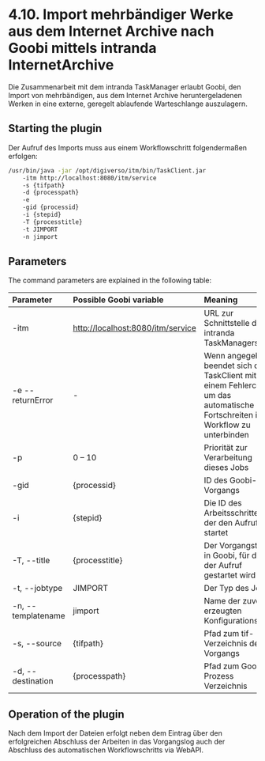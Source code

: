 # 4.10. Import mehrbändiger Werke aus dem Internet Archive nach Goobi mittels intranda InternetArchive

Die Zusammenarbeit mit dem intranda TaskManager erlaubt Goobi, den Import von mehrbändigen, aus dem Internet Archive heruntergeladenen Werken in eine externe, geregelt ablaufende Warteschlange auszulagern.

## Starting the plugin

Der Aufruf des Imports muss aus einem Workflowschritt folgendermaßen erfolgen:

```bash
/usr/bin/java -jar /opt/digiverso/itm/bin/TaskClient.jar 
    -itm http://localhost:8080/itm/service 
    -s {tifpath} 
    -d {processpath} 
    -e 
    -gid {processid} 
    -i {stepid} 
    -T {processtitle} 
    -t JIMPORT 
    -n jimport
```

## Parameters

The command parameters are explained in the following table:

| Parameter | Possible Goobi variable | Meaning |
| :--- | :--- | :--- |
| -itm | [http://localhost:8080/itm/service](http://localhost:8080/itm/service) | URL zur Schnittstelle des intranda TaskManagers |
| -e --returnError | - | Wenn angegeben, beendet sich der TaskClient mit einem Fehlercode, um das automatische Fortschreiten im Workflow zu unterbinden |
| -p | 0 – 10 | Priorität zur Verarbeitung dieses Jobs |
| -gid | {processid} | ID des Goobi-Vorgangs |
| -i | {stepid} | Die ID des Arbeitsschrittes, der den Aufruf startet |
| -T, --title | {processtitle} | Der Vorgangstitel in Goobi, für den der Aufruf gestartet wird |
| -t, --jobtype | JIMPORT | Der Typ des Jobs |
| -n, --templatename | jimport | Name der zuvor erzeugten Konfigurationsdatei |
| -s, --source | {tifpath} | Pfad zum tif-Verzeichnis des Vorgangs |
| -d, --destination | {processpath} | Pfad zum Goobi-Prozess Verzeichnis |

## Operation of the plugin

Nach dem Import der Dateien erfolgt neben dem Eintrag über den erfolgreichen Abschluss der Arbeiten in das Vorgangslog auch der Abschluss des automatischen Workflowschritts via WebAPI.

